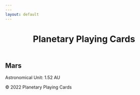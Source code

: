 ```yaml
---
---
layout: default
---
```

<!DOCTYPE html>
<html lang="en">

<head>
    <meta charset="UTF-8">
    <meta http-equiv="X-UA-Compatible" content="IE=edge">
    <meta name="viewport" content="width=device-width, initial-scale=1.0">
    <title>Planetary Playing Cards</title>
    <link rel="stylesheet" href="css/styles.css">
</head>

<body>
    <header>
        <h1>Planetary Playing Cards</h1>
    </header>
    <main>
        <section class="planet-card">
            <div class="planet-avatar"></div>
            <h2>Mars</h2>
            <p>Astronomical Unit: 1.52 AU</p>
        </section>
        <!-- Add more planet cards here -->
    </main>
    <footer>
        <p>&copy; 2022 Planetary Playing Cards</p>
    </footer>
</body>

</html>
